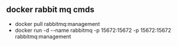 ## docker rabbit mq cmds
- docker pull rabbitmq:management
- docker run -d --name rabbitmq -p 15672:15672 -p 15672:15672 rabbitmq:management